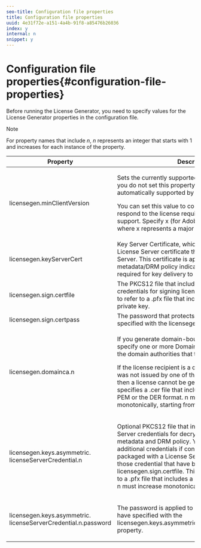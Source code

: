 ```yaml
---
seo-title: Configuration file properties
title: Configuration file properties
uuid: 4e31f72e-a151-4a4b-91f8-a85476b26036
index: y
internal: n
snippet: y
---
```


# Configuration file properties{#configuration-file-properties}

Before running the License Generator, you need to specify values for the License Generator properties in the configuration file. 

>[!NOTE]
>
>For property names that include *n*, *n* represents an integer that starts with 1 and increases for each instance of the property.

<table frame="all" colsep="1" rowsep="1" class="+ topic/table adobe-d/table " id="table_qk1_rry_n4"> 
 <thead class="- topic/thead "> 
  <tr rowsep="1" class="- topic/row "> 
   <th colname="1" class="- topic/entry entry"> Property </th> 
   <th colname="2" class="- topic/entry entry"> Description </th> 
  </tr> 
 </thead>
 <tbody class="- topic/tbody "> 
  <tr rowsep="1" class="- topic/row "> 
   <td colname="1" class="- topic/entry "><span class="+ topic/ph pr-d/codeph codeph"> licensegen.minClientVersion</span> </td> 
   <td colname="2" class="- topic/entry "> <p>Sets the currently supported minimum client version. If you do not set this property, all versions are automatically supported by default. </p> <p>You can set this value to control how older clients respond to the license requirements that they do not support. Specify <span class="codeph"> x</span> (for Adobe Primetime DRM x.0) where <span class="codeph"> x</span> represents a major release number. </p> </td> 
  </tr> 
  <tr rowsep="1" class="- topic/row "> 
   <td colname="1" class="- topic/entry "><span class="+ topic/ph pr-d/codeph codeph"> licensegen.keyServerCert</span> </td> 
   <td colname="2" class="- topic/entry "> Key Server Certificate, which is an Adobe-issued License Server certificate that is used by the Key Server. This certificate is applied only if the metadata/DRM policy indicates that a Key Server is required for key delivery to iOS devices. </td> 
  </tr> 
  <tr rowsep="1" class="- topic/row "> 
   <td colname="1" class="- topic/entry "><span class="+ topic/ph pr-d/codeph codeph"> licensegen.sign.certfile</span> </td> 
   <td colname="2" class="- topic/entry "> The PKCS12 file that includes the License Server credentials for signing licenses. This property needs to refer to a .pfx file that includes a certificate and private key. </td> 
  </tr> 
  <tr rowsep="1" class="- topic/row "> 
   <td colname="1" class="- topic/entry "><span class="+ topic/ph pr-d/codeph codeph"> licensegen.sign.certpass</span> </td> 
   <td colname="2" class="- topic/entry ">The password that protects the file that you have specified with the <span class="+ topic/ph pr-d/codeph codeph"> licensegen.sign.certfile</span> option. </td> 
  </tr> 
  <tr rowsep="1" class="- topic/row "> 
   <td colname="1" class="- topic/entry "><span class="+ topic/ph pr-d/codeph codeph">licensegen.domainca.n</span> </td> 
   <td colname="2" class="- topic/entry "> <p>If you generate domain-bound licenses, you must specify one or more Domain CA certificates to indicate the domain authorities that the license issuer can trust. </p> <p>If the license recipient is a domain certificate, which was not issued by one of the specified Domain CAs, then a license cannot be generated. This property specifies a <span class="filepath"> .cer</span> file that includes the certificate in the PEM or the DER format. <span class="codeph">n</span> must increase monotonically, starting from 1. </p> </td> 
  </tr> 
  <tr rowsep="1" class="- topic/row "> 
   <td colname="1" class="- topic/entry "> 
    <lines>
     <span class="+ topic/ph pr-d/codeph codeph">licensegen.keys.asymmetric. licenseServerCredential.n</span>
    </lines> </td> 
   <td colname="2" class="- topic/entry "> <p class="- topic/p ">Optional PKCS12 file that includes additional License Server credentials for decrypting the CEK in the metadata and DRM policy. You can configure additional credentials if content has previously been packaged with a License Server certificate other than those credential that have been specified with <span class="codeph"> licensegen.sign.certfile</span>. This property needs to refer to a <span class="filepath"> .pfx</span> file that includes a certificate and private key. <span class="codeph">n</span> must increase monotonically, starting from 1. </p> </td> 
  </tr> 
  <tr rowsep="0" class="- topic/row "> 
   <td colname="1" class="- topic/entry "> 
    <lines>
     <span class="+ topic/ph pr-d/codeph codeph">licensegen.keys.asymmetric. licenseServerCredential.n.password</span>
    </lines> </td> 
   <td colname="2" class="- topic/entry "> <p>The password is applied to protect the file that you have specified with the<span class="+ topic/ph pr-d/codeph codeph"> licensegen.keys.asymmetric.licenseServerCredential.n</span> property. </p> </td> 
  </tr> 
 </tbody> 
</table>

